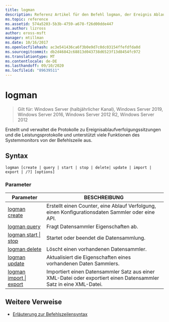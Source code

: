 ```yaml
---
title: logman
description: Referenz Artikel für den Befehl logman, der Ereignis Ablauf Verfolgungs Sitzung und Leistungs Protokolle erstellt und verwaltet und viele Funktionen des System Monitors von der Befehlszeile aus unterstützt.
ms.topic: reference
ms.assetid: 574a5203-5b3b-4759-a678-f26d00dde447
ms.author: lizross
author: eross-msft
manager: mtillman
ms.date: 10/16/2017
ms.openlocfilehash: ac3e541436ca6f3b0e9d7c0dc03154ffefdfda0d
ms.sourcegitcommit: db2d46842c68813d043738d6523f13d8454fc972
ms.translationtype: MT
ms.contentlocale: de-DE
ms.lasthandoff: 09/10/2020
ms.locfileid: "89639511"
---
```

# <a name="logman"></a>logman

> Gilt für: Windows Server (halbjährlicher Kanal), Windows Server 2019, Windows Server 2016, Windows Server 2012 R2, Windows Server 2012

Erstellt und verwaltet die Protokolle zu Ereignisablaufverfolgungssitzungen und die Leistungsprotokolle und unterstützt viele Funktionen des Systemmonitors von der Befehlszeile aus.

## <a name="syntax"></a>Syntax

```
logman [create | query | start | stop | delete| update | import | export | /?] [options]
```

### <a name="parameters"></a>Parameter

| Parameter | BESCHREIBUNG |
| --------- | ----------- |
| [logman create](logman-create.md) | Erstellt einen Counter, eine Ablauf Verfolgung, einen Konfigurationsdaten Sammler oder eine API. |
| [logman query](logman-query.md) | Fragt Datensammler Eigenschaften ab. |
| [logman start &#124; stop](logman-start-stop.md) | Startet oder beendet die Datensammlung. |
| [logman delete](logman-delete.md) | Löscht einen vorhandenen Datensammler. |
| [logman update](logman-update.md) | Aktualisiert die Eigenschaften eines vorhandenen Daten Sammlers. |
| [logman import &#124; export](logman-import-export.md) | Importiert einen Datensammler Satz aus einer XML-Datei oder exportiert einen Datensammler Satz in eine XML-Datei. |

## <a name="additional-references"></a>Weitere Verweise

- [Erläuterung zur Befehlszeilensyntax](command-line-syntax-key.md)